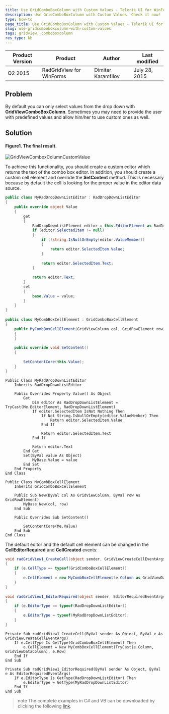 ```yaml
---
title: Use GridComboBoxColumn with Custom Values - Telerik UI for WinForms - KB
description: Use GridComboBoxColumn with Custom Values. Check it now!
type: how-to
page_title: Use GridComboBoxColumn with Custom Values - Telerik UI for WinForms - KB
slug: use-gridcomboboxcolumn-with-custom-values
tags: gridview, comboboxcolumn
res_type: kb
---
```


|Product Version|Product|Author|Last modified|
|----|----|----|----|
|Q2 2015|RadGridView for WinForms|Dimitar Karamfilov|July 28, 2015|


## Problem

By default you can only select values from the drop down with **GridViewComboBoxColumn**. Sometimes you may need to provide the user with predefined values and allow him/her to use custom ones as well.

## Solution  
  
#### Figure1. The final result.   
![GridViewComboxColumnCustomValue](images/gridviewcomboxcolumncustomvalue.gif)

To achieve this functionality, you should create a custom editor which returns the text of the combo box editor. In addition, you should create a custom cell element and override the **SetContent** method. This is necessary because by default the cell is looking for the proper value in the editor data source.


````C#
public class MyRadDropDownListEditor : RadDropDownListEditor
{
    public override object Value
    {
        get
        {
            RadDropDownListElement editor = this.EditorElement as RadDropDownListElement;
            if (editor.SelectedItem != null)
            {
                if (!string.IsNullOrEmpty(editor.ValueMember))
                {
                    return editor.SelectedItem.Value;
                }
 
                return editor.SelectedItem.Text;
            }
 
            return editor.Text;
        }
        set
        {
            base.Value = value;
        }
    }
}
 
public class MyCombBoxCellElement : GridComboBoxCellElement
{
    public MyCombBoxCellElement(GridViewColumn col, GridRowElement row) : base(col, row)
    {
    }
 
    public override void SetContent()
    {
         
        SetContentCore(this.Value);
    }
}

````
````VB.NET
Public Class MyRadDropDownListEditor
    Inherits RadDropDownListEditor
 
    Public Overrides Property Value() As Object
        Get
            Dim editor As RadDropDownListElement = TryCast(Me.EditorElement, RadDropDownListElement)
            If editor.SelectedItem IsNot Nothing Then
                If Not String.IsNullOrEmpty(editor.ValueMember) Then
                    Return editor.SelectedItem.Value
                End If
 
                Return editor.SelectedItem.Text
            End If
 
            Return editor.Text
        End Get
        Set(ByVal value As Object)
            MyBase.Value = value
        End Set
    End Property
End Class
 
Public Class MyCombBoxCellElement
    Inherits GridComboBoxCellElement
 
    Public Sub New(ByVal col As GridViewColumn, ByVal row As GridRowElement)
        MyBase.New(col, row)
    End Sub
 
    Public Overrides Sub SetContent()
 
        SetContentCore(Me.Value)
    End Sub
End Class

````

  

The default editor and the default cell element can be changed in the **CellEditorRequired** and **CellCreated** events:  

````C#
void radGridView1_CreateCell(object sender, GridViewCreateCellEventArgs e)
{
    if (e.CellType == typeof(GridComboBoxCellElement))
    {
        e.CellElement = new MyCombBoxCellElement(e.Column as GridViewDataColumn, e.Row);
    }
}
 
void radGridView1_EditorRequired(object sender, EditorRequiredEventArgs e)
{
    if (e.EditorType == typeof(RadDropDownListEditor))
    {
        e.EditorType = typeof(MyRadDropDownListEditor);
    }
}

````
````VB.NET
Private Sub radGridView1_CreateCell(ByVal sender As Object, ByVal e As GridViewCreateCellEventArgs)
    If e.CellType Is GetType(GridComboBoxCellElement) Then
        e.CellElement = New MyCombBoxCellElement(TryCast(e.Column, GridViewDataColumn), e.Row)
    End If
End Sub
  
Private Sub radGridView1_EditorRequired(ByVal sender As Object, ByVal e As EditorRequiredEventArgs)
    If e.EditorType Is GetType(RadDropDownListEditor) Then
        e.EditorType = GetType(MyRadDropDownListEditor)
    End If
End Sub

````

>note The complete examples in C# and VB can be downloaded by clicking the following [link](https://github.com/telerik/winforms-sdk/blob/master/GridView/GridViewComboxColumnCustomValue/description.md).


